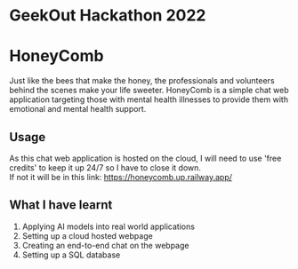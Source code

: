 # GeekOut Hackathon 2022

# HoneyComb
Just like the bees that make the honey, the professionals and volunteers behind the scenes make your life sweeter. HoneyComb is a simple chat web application targeting those with mental health illnesses to provide them with emotional and mental health support.

## Usage
As this chat web application is hosted on the cloud, I will need to use 'free credits' to keep it up 24/7 so I have to close it down.\
If not it will be in this link: https://honeycomb.up.railway.app/

## What I have learnt
1. Applying AI models into real world applications
2. Setting up a cloud hosted webpage
3. Creating an end-to-end chat on the webpage
4. Setting up a SQL database